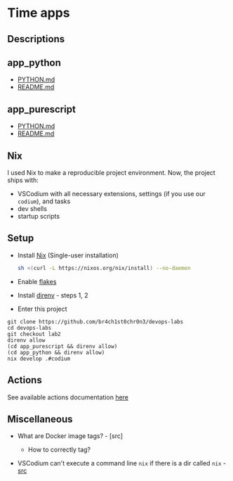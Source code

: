 # Time apps

## Descriptions

## app_python

- [PYTHON.md](./app_python/PYTHON.md)
- [README.md](./app_python/README.md)

## app_purescript

- [PYTHON.md](./app_purescript/PURESCRIPT.md)
- [README.md](./app_purescript/README.md)

## Nix

I used Nix to make a reproducible project environment. Now, the project ships with:

- VSCodium with all necessary extensions, settings (if you use our `codium`), and tasks
- dev shells
- startup scripts

## Setup

- Install [Nix](https://nixos.org/download.html) (Single-user installation)

  ```sh
  sh <(curl -L https://nixos.org/nix/install) --no-daemon
  ```

- Enable [flakes](https://nixos.wiki/wiki/Flakes#Permanent)

- Install [direnv](https://direnv.net/#basic-installation) - steps 1, 2

- Enter this project

```console
git clone https://github.com/br4ch1st0chr0n3/devops-labs
cd devops-labs
git checkout lab2
direnv allow
(cd app_purescript && direnv allow)
(cd app_python && direnv allow)
nix develop .#codium
```

## Actions

See available actions documentation [here](./README/docs.md)

## Miscellaneous

- What are Docker image tags? - [src]
  - How to correctly tag?

- VSCodium can't execute a command line `nix` if there is a dir called `nix` - [src](https://github.com/OmniSharp/omnisharp-vscode/pull/3372#issuecomment-546447471)

<!-- TODO make json2md and other functions accept a path rather than a string -->